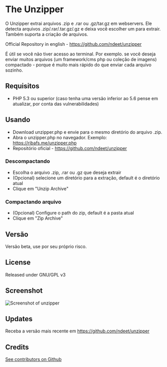 # The Unzipper

O Unzipper extrai arquivos .zip e .rar ou .gz/tar.gz em webservers. Ele detecta arquivos .zip/.rar/.tar.gz/.gz e deixa você escolher um para extrair. Também suporta a criação de arquivos.

Official Repository in english - https://github.com/ndeet/unzipper

É útil se você não tiver acesso ao terminal. Por exemplo. se você deseja enviar muitos arquivos (um framework/cms php ou coleção de imagens) compactado - porque é muito mais rápido do que enviar cada arquivo sozinho.

## Requisitos

- PHP 5.3 ou superior (caso tenha uma versão inferior ao 5.6 pense em atualizar, por conta das vulnerabilidades)

## Usando

- Download unzipper.php e envie para o mesmo diretório do arquivo .zip.
- Abra o unzipper.php no navegador. Exemplo: https://ribafs.me/unzipper.php
- Repositório oficial - https://github.com/ndeet/unzipper

### Descompactando

- Escolha o arquivo .zip, .rar ou .gz que deseja extrair
- (Opcional) selecione um diretório para a extração, default é o diretório atual
- Clique em "Unzip Archive"

### Compactando arquivo

- (Opcional) Configure o path do zip, default é a pasta atual
- Clique em "Zip Archive"

## Versão

Versão beta, use por seu próprio risco.

## License

Released under GNU/GPL v3

## Screenshot   
![Screenshot of unzipper](https://cloud.githubusercontent.com/assets/1136761/17080297/1bccbd60-512a-11e6-89cb-c6c112270154.png)

## Updates

Receba a versão mais recente em https://github.com/ndeet/unzipper

## Credits   
[See contributors on Github](https://github.com/ndeet/unzipper/graphs/contributors)  

